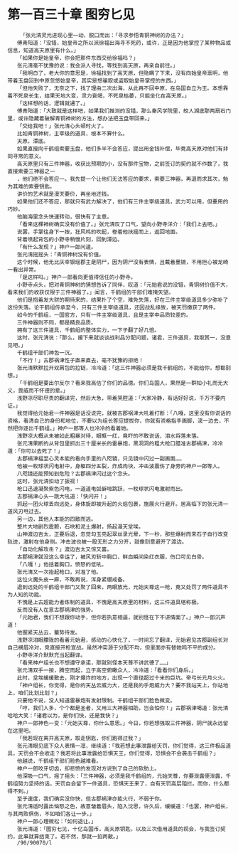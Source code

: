 # 第一百三十章 图穷匕见
        「张元清灵光进现心里一动，脱口而出：「寻求参悟青铜神树的办法？」
       傅青阳道：「没错，始皇帝之所以派徐福出海寻不死药，或许，正是因为他掌控了某种物品或信息，知道高天原里有什么。」
       「如果你是始皇帝，你会把那件东西交给徐福吗？」
       张元清毫不犹豫的说：我会派人寻找，等找到高天原，再亲自前往。」
       「我明白了，老大你的意思是，徐福找到了高天原，但隐瞒了下来，没有向始皇帝禀明，他带着玉盘回到中原忽悠始皇帝，其实是想骗取或盗取始皇帝掌控的东西。」
       「但他失败了，无奈之下，找了理由二次出海，从此再不回中原，在岛国自立为王。本想靠着不死泉长生，结果天地大变，灵力衰竭，不死泉枯萎，只能坐化在高天原。」
       「这样想的话，逻辑就通了。」
       傅青阳道：「大致就是这样吧，如果我们推测的没错，那么秦风学院里，皎人湖底那两扇石门里，或许隐藏着破解青铜神树的方法，想办法把玉盘带回来。」
       「交给我吧！」张元清心头顿时火了。
       比如青铜神树，主宰级的道具，根本不算什么。
       天原，潭底。
       如果直接向千鹤组索要玉盘，他们多半不会答应，提出用金钱补偿，毕竟高天原对他们有非同寻常的意义。
       高天原里只有三件神器，收获比预期的小，没有那件宝物，之前签订的契约就不作数了，我直接索要三神器之一
       ，他们绝不会答应一。我先提一个让他们无法答应的要求，索要三神器，再退而求其次，勉为其难的索要钥匙。
       讲价的艺术就是漫天要价，再坐地还钱。
       如果他们还不答应，那就只有武力解决了，他们有三件主宰级道具，武力可以用，但要用的巧妙。
       他脑海里念头快速转动，很快有了主意。
       「看来这棵神树确实没有价值了。」张元清叹了口气，望向小野寺洋介：「我们上去吧。」
       说罢，手掌往身下一按，狂风鸣的吹起，卷着他扶摇而上，返回地面。
       背着喷起背包的小野寺稍慢片刻，回到潭边。
       「有什么发现？」神户一郎问道。
       张元清摇摇头：「青铜神树没有价值。
       这个时候，他无比庆幸银瑶郡主是阴尸，因为阴尸没有表情，且戴着墨镜，不用担心被龙崎一看出异常。
       「是这样吗。」神户一郎看向更值得信任的小野寺。
       小野寺点头，把对青铜神树的猜想告诉了同伴，叹道：「元始君说的没错，青铜树价值不大，看来我们的收获仅限于三件神器了。」闻言，千鹤组的干部们难掩失望。
       他们是抱着发大财的期待来的，结果扑了个空，难免失落，好在三件主宰级道具多少弥补了这份失落。论干鹤组传承至今，只有三件主宰级道具，还因战乱缘故，被天罚缴获了两件。
       如今的千鹤组，一国官方，只有一件主宰级道具，且是主宰中品质较差的。
       三件神器则不同，都是精良品质。
       拥有了这三件道具，千鹤组的整体实力，一下子翻了好几倍。
       这时，张元清说：「那么，接下来就谈谈战利品分配问题，诸君，三件道具，我取其一，没意见吧。」
       千鹤组干部们神色一沉。
       「不行！」古郡祸津性子直来直去，毫不犹豫的拒绝！
       张元清默默拉开双肩包的拉链，冷冷道：「这三件神器必须是我千鹤组的，不能给你，想都别想。」
       「千鹤组是要出尔反尔？看来我高估了你们的品德。你们岛国人，果然是一群知小礼而无大义，畏威而不怀德的辈。」
       浅野凉尽职尽责的翻译完，然后大急，带着哭腔道：「大家冷静，有话好好说，千万不要内证。」
       我觉得给元始君一件神器是话没说完，就被古郡祸津大吼着打断：「八嘎，这里没有你说话的资格，看清自己的身份和地位，不要以为组长答应提拔你，你就有资格指手画脚，滚一边去，不然把你逐出千鹤组。」神户一郎等人也冷冷的看着她。
       浅野凉大概从未被如此粗暴对待，眼眶一红，竟吓的不敢说话，泪水将落未落。
       张元清果断的从背包里抓出三十厘米长的雷暴炮，黑洞洞的粗大枪口腊准古郡祸津，冷冷道：「你可以去死了！」
       古郡祸津福至心灵本能的看向手里的八咫镜，只见镜中闪过一副画面……
       他被一枚球状闪电射中，身躯四分五裂，炸成肉块，冲击波震伤了身旁的神户一郎等人。
       八咫镜还能预知到危险？古郡祸津闪过这个念头。
       这时，张元清扣动了扳视！
       枪口迅速凝聚紫色闪电，一道道电弧僻啪跳跃，一枚球状闪电激射而出。
       古郡祸津心头一跳大吼道：「快闪开！」
       抓起一团火球丢向远处，身体旋即被升起的火焰包裹，施展火行避开。居高临下的张元清一道风刃甩过去。
       另一边，其他人本能的四散而逃。
       整片大地剧烈震颤，石块和泥土爆射，扬起漫天坌埃。
       山神渡边吉太，正要后退，忽觉勾玉亮起翠丝录光晕，下一秒，那些爆射而来石子自行改变轨迹，激射在他身侧。冲击波也被一股无形之力分开，就像刻意避开了渡边。
       「自动化解攻击？」渡边吉太又惊又喜。
       古郡祸津就没这么幸运了，被风刃斩中胸口，鲜血瞬间染红衣服，伤口可见白骨。
       「八嘎！」他括着胸口，愤怒的低吼。
       张元清又一次抬起枪口，对准了他。
       这位火魔头皮一麻，不敢再说，浑身紧绷戒备。
       退到远处的千鹤组干部门又聚了回来，两眼放光，元始天尊这一枪，竟又处罚了两件道具不为人知的功能。
       不愧是上古超能力者炼制的道具，不愧是高天原里的材料，这三件道具堪称极。
       反而没有人在意古郡祸津的强势。
       「元始君，我们不想跟你动手，但你若执意相逼，就别怪在下不讲情面了。」神户一郎沉声道！
       他握紧天丛云，蓄势待发。
       浅野凉泪眼朦陇的看着元始君，感动的心快化了，一时间忘了翻译，元始君见古郡副组长对自己横眉冷对，竞直接开枪宣战。虽然冲突源于分配不均，但里面亦有替她鸣不平的成分。
       小野寺洋介默默充当起翻译。
       「看来神户组长也不想遵守承诺，那就别怪本天尊不讲武德了……」
       张元清双手一按，腾空而起，立于高空俯瞰众人，冷冷道：「看看你们身后。」
       此时，坌埃缓缓散去，刚才爆炸的地方，出现一个直径超过十米的巨坑。帝弓长元月火火。
       「神户组长，你觉得，是你的天丛云威力大，还是我的手炮威力大？要不我站天上，你站地上，咱们比划比划？」
       只要他不说，没人知道雷暴炮有发射限制。千鹤组干部们脸色微变。
       「哼，我们人多，个个都是圣者，又用三大神器相助，岂会怕你！」古郡祸津喝道：张元清哈哈大笑：「诸君以为，是你们快，还是我快？」
       神户一郎神色一变：「元始天尊，你什么意思。」今日，你若想强取三件神器，阴尸就永远留在这里吧。
       「我若现在离开高天原，取走钥匙，你们跑得过我？」
       张元清眼见底下众人表情一凛，继续道：「我若想此事泄露给天罚，你们觉得，这三件极品道具，天罚会不会收走？我若将此事泄露给恐惧天王，你们觉得，恐惧会不会袭击千鹤组？」
       他越说，千鹤组干部们脸色越难看。
       神户一郎咬牙切齿，却悲愤的发现对方说到了自己的软肋上。
       他深吸一口气，摇了摇头：「三件神器，必须是我千鹤组的，元始天尊，你要泄露便泄露，千鹤组努力坚持的话，天罚自会留下一件道具，恐惧天王来了，自有天罚高层阻拦。而你，什么都得不到。」
       至于速度，我们确实没你快，但古郡祸津亦能火行，不弱于你。
       张元清适时露出恼怒之色，故意皱着眉头，陷入沈思，许久后，缓缓道：「也罢，神户组长，与其两败俱伤，不如咱们各让一步。」
       神户一郎心理微松：「如何退让。」
       张元清道：「图穷七见，十亿岛国币，高天原钥匙，以及三次借用道具的视会，与我签订契约，此事就算结束了。若不然，那就一拍两散。」
       /90/90070/l